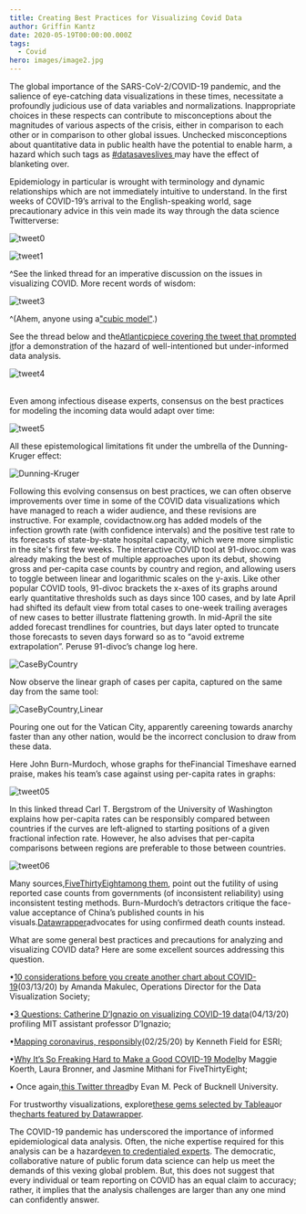 ```yaml
---
title: Creating Best Practices for Visualizing Covid Data
author: Griffin Kantz
date: 2020-05-19T00:00:00.000Z
tags:
  - Covid
hero: images/image2.jpg
---
```

  The global importance of the SARS-CoV-2/COVID-19 pandemic, and the salience of eye-catching data visualizations in these times, necessitate a profoundly judicious use of data variables and normalizations. Inappropriate choices in these respects can contribute to misconceptions about the magnitudes of various aspects of the crisis, either in comparison to each other or in comparison to other global issues. Unchecked misconceptions about quantitative data in public health have the potential to enable harm, a hazard which such tags as [\#datasaveslives ](https://twitter.com/hashtag/datasaveslives?lang=en)may have the effect of blanketing over.

Epidemiology in particular is wrought with terminology and dynamic relationships which are not immediately intuitive to understand. In the first weeks of COVID-19’s arrival to the English-speaking world, sage precautionary advice in this vein made its way through the data science Twitterverse:

![tweet0](images/screen-shot-2020-05-19-at-6.40.06-am.png "tweet0")

![tweet1](images/screen-shot-2020-05-19-at-6.44.15-am.png "tweet1")

^See the linked thread for an imperative discussion on the issues in visualizing COVID. More recent words of wisdom:

![tweet3](images/screen-shot-2020-05-19-at-6.44.32-am.png "tweet3")

^(Ahem, anyone using a["cubic model"](https://twitter.com/bencasselman/status/1258136404363808769).)

See the thread below and the[Atlantic](https://www.theatlantic.com/technology/archive/2020/01/china-coronavirus-twitter/605644/)[piece covering the tweet that prompted it](https://www.theatlantic.com/technology/archive/2020/01/china-coronavirus-twitter/605644/)for a demonstration of the hazard of well-intentioned but under-informed data analysis.

![tweet4](images/screen-shot-2020-05-19-at-6.44.47-am.png "tweet4")

\
Even among infectious disease experts, consensus on the best practices for modeling the incoming data would adapt over time:

![tweet5](images/screen-shot-2020-05-19-at-6.45.02-am.png "tweet5")

All these epistemological limitations fit under the umbrella of the Dunning-Kruger effect:

![Dunning-Kruger](images/image1.jpg "Dunning-Kruger")

Following this evolving consensus on best practices, we can often observe improvements over time in some of the COVID data visualizations which have managed to reach a wider audience, and these revisions are instructive. For example, covidactnow.org has added models of the infection growth rate (with confidence intervals) and the positive test rate to its forecasts of state-by-state hospital capacity, which were more simplistic in the site's first few weeks. The interactive COVID tool at 91-divoc.com was already making the best of multiple approaches upon its debut, showing gross and per-capita case counts by country and region, and allowing users to toggle between linear and logarithmic scales on the y-axis. Like other popular COVID tools, 91-divoc brackets the x-axes of its graphs around early quantitative thresholds such as days since 100 cases, and by late April had shifted its default view from total cases to one-week trailing averages of new cases to better illustrate flattening growth. In mid-April the site added forecast trendlines for countries, but days later opted to truncate those forecasts to seven days forward so as to “avoid extreme extrapolation”. Peruse 91-divoc’s change log here.

![CaseByCountry](images/image2.jpg "CaseByCountry")

Now observe the linear graph of cases per capita, captured on the same day from the same tool:

![CaseByCountry,Linear](images/image3.jpg "CaseByCountry,Linear")

Pouring one out for the Vatican City, apparently careening towards anarchy faster than any other nation, would be the incorrect conclusion to draw from these data.

Here John Burn-Murdoch, whose graphs for theFinancial Timeshave earned praise, makes his team’s case against using per-capita rates in graphs:

![tweet05](images/screen-shot-2020-05-19-at-6.48.50-am.png "tweet05")

In this linked thread Carl T. Bergstrom of the University of Washington explains how per-capita rates can be responsibly compared between countries if the curves are left-aligned to starting positions of a given fractional infection rate. However, he also advises that per-capita comparisons between regions are preferable to those between countries.

![tweet06](images/screen-shot-2020-05-19-at-6.50.42-am.png "tweet06")

Many sources,[FiveThirtyEight](https://fivethirtyeight.com/features/coronavirus-case-counts-are-meaningless/)[among them](https://fivethirtyeight.com/features/coronavirus-case-counts-are-meaningless/), point out the futility of using reported case counts from governments (of inconsistent reliability) using inconsistent testing methods. Burn-Murdoch’s detractors critique the face-value acceptance of China’s published counts in his visuals.[Datawrapper](https://blog.datawrapper.de/coronaviruscharts/)advocates for using confirmed death counts instead.

What are some general best practices and precautions for analyzing and visualizing COVID data? Here are some excellent sources addressing this question.

•[10 considerations before you create another chart about COVID-19](https://www.tableau.com/about/blog/2020/3/ten-considerations-you-create-another-chart-about-covid-19)(03/13/20) by Amanda Makulec, Operations Director for the Data Visualization Society;

•[3 Questions: Catherine D’Ignazio on visualizing COVID-19 data](http://news.mit.edu/2020/catherine-dignazio-visualizing-covid-19-data-0414)(04/13/20) profiling MIT assistant professor D’Ignazio;

•[Mapping coronavirus, responsibly](https://www.esri.com/arcgis-blog/products/product/mapping/mapping-coronavirus-responsibly/)(02/25/20) by Kenneth Field for ESRI;

•[Why It’s So Freaking Hard to Make a Good COVID-19 Model](https://fivethirtyeight.com/features/why-its-so-freaking-hard-to-make-a-good-covid-19-model/)by Maggie Koerth, Laura Bronner, and Jasmine Mithani for FiveThirtyEight;

• Once again,[this Twitter thread](https://twitter.com/EvanMPeck/status/1235568532840120321)by Evan M. Peck of Bucknell University.

For trustworthy visualizations, explore[these gems selected by Tableau](https://www.tableau.com/about/blog/2020/4/most-interesting-data-vizzes-covid-19-weve-seen-media-so-far)or the[charts featured by Datawrapper](https://blog.datawrapper.de/coronaviruscharts/).

The COVID-19 pandemic has underscored the importance of informed epidemiological data analysis. Often, the niche expertise required for this analysis can be a hazard[even to credentialed experts](https://twitter.com/ferrisjabr/status/1221146622341443584). The democratic, collaborative nature of public forum data science can help us meet the demands of this vexing global problem. But, this does not suggest that every individual or team reporting on COVID has an equal claim to accuracy; rather, it implies that the analysis challenges are larger than any one mind can confidently answer.
